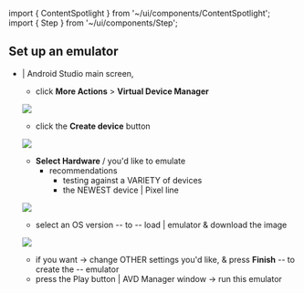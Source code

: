 import { ContentSpotlight } from '~/ui/components/ContentSpotlight';
import { Step } from '~/ui/components/Step';

## Set up an emulator

* | Android Studio main screen,
  * click **More Actions** > **Virtual Device Manager**

  ![](/docs/public/static/images/android-studio/virtual-device.png)

  * click the **Create device** button

  ![](/docs/public/static/images/android-studio/create-device.png)

  * **Select Hardware** / you'd like to emulate
    * recommendations
      * testing against a VARIETY of devices
      * the NEWEST device | Pixel line

  ![](/docs/public/static/images/android-studio/select-hardware.png)

  * select an OS version -- to -- load | emulator & download the image

  ![](/docs/public/static/images/android-studio/select-os.png)

  * if you want -> change OTHER settings you'd like, & press **Finish** -- to create the -- emulator
  * press the Play button | AVD Manager window -> run this emulator
